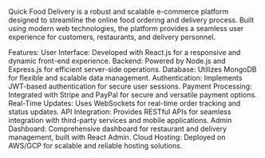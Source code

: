 Quick Food Delivery is a robust and scalable e-commerce platform designed to streamline the online food ordering and delivery process. Built using modern web technologies, the platform provides a seamless user experience for customers, restaurants, and delivery personnel.

Features:
User Interface: Developed with React.js for a responsive and dynamic front-end experience.
Backend: Powered by Node.js and Express.js for efficient server-side operations.
Database: Utilizes MongoDB for flexible and scalable data management.
Authentication: Implements JWT-based authentication for secure user sessions.
Payment Processing: Integrated with Stripe and PayPal for secure and versatile payment options.
Real-Time Updates: Uses WebSockets for real-time order tracking and status updates.
API Integration: Provides RESTful APIs for seamless integration with third-party services and mobile applications.
Admin Dashboard: Comprehensive dashboard for restaurant and delivery management, built with React Admin.
Cloud Hosting: Deployed on AWS/GCP for scalable and reliable hosting solutions.
